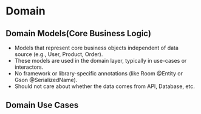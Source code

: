 # Domain

## Domain Models(Core Business Logic)
- Models that represent core business objects independent of data source (e.g., User, Product, Order).
- These models are used in the domain layer, typically in use-cases or interactors.
- No framework or library-specific annotations (like Room @Entity or Gson @SerializedName).
- Should not care about whether the data comes from API, Database, etc.

## Domain Use Cases